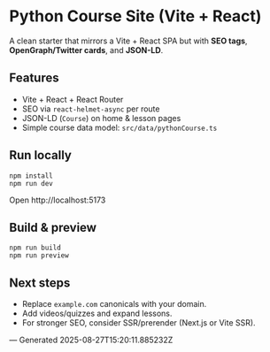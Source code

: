 # Python Course Site (Vite + React)

A clean starter that mirrors a Vite + React SPA but with **SEO tags**, **OpenGraph/Twitter cards**, and **JSON-LD**.

## Features
- Vite + React + React Router
- SEO via `react-helmet-async` per route
- JSON-LD (`Course`) on home & lesson pages
- Simple course data model: `src/data/pythonCourse.ts`

## Run locally
```
npm install
npm run dev
```
Open http://localhost:5173

## Build & preview
```
npm run build
npm run preview
```

## Next steps
- Replace `example.com` canonicals with your domain.
- Add videos/quizzes and expand lessons.
- For stronger SEO, consider SSR/prerender (Next.js or Vite SSR).

— Generated 2025-08-27T15:20:11.885232Z
